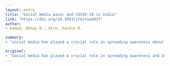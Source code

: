 ```yaml
---
layout: entry
title: "Social media panic and COVID-19 in India"
link: "https://doi.org/10.1093/jtm/taaa057"
author:
- Kadam, Abhay B.; Atre, Sachin R.

summary:
- "social media has played a crucial role in spreading awareness about public health. It has also been misused for spreading fake news, hatred and creating racism during epidemics and civil unrest. We discuss how social media and societal response to COVID-19 negatively affected its control measures in India and what should be possible corrective measures. Social media also misused to spread fake news and create racism during outbreaks. The social media is also used for spreading hate and creating fake news. This is a key role in promoting awareness and public health awareness and a vital role in the spread of public health, but it has also played crucial role."

original:
- "Social media has played a crucial role in spreading awareness and knowledge about public health; however, it has also been misused for spreading fake news, hatred and creating racism during epidemics and civil unrest. We discuss how social media and societal response to COVID-19 negatively affected its control measures in India and what should be possible corrective measures."
---
```


